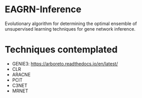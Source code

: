 # EAGRN-Inference
Evolutionary algorithm for determining the optimal ensemble of unsupervised learning techniques for gene network inference.

# Techniques contemplated 
- GENIE3: https://arboreto.readthedocs.io/en/latest/
- CLR
- ARACNE
- PCIT
- C3NET
- MRNET
